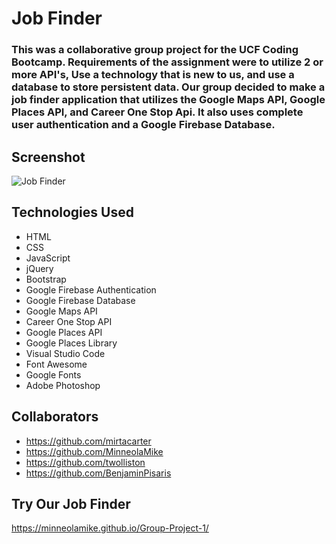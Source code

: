 # Job Finder

### This was a collaborative group project for the UCF Coding Bootcamp. Requirements of the assignment were to utilize 2 or more API's, Use a technology that is new to us, and use a database to store persistent data. Our group decided to make a job finder application that utilizes the Google Maps API, Google Places API, and Career One Stop Api. It also uses complete user authentication and a Google Firebase Database.

## Screenshot
![Job Finder]()

## Technologies Used
* HTML
* CSS
* JavaScript
* jQuery
* Bootstrap
* Google Firebase Authentication
* Google Firebase Database
* Google Maps API
* Career One Stop API
* Google Places API
* Google Places Library
* Visual Studio Code
* Font Awesome
* Google Fonts
* Adobe Photoshop

## Collaborators
* https://github.com/mirtacarter
* https://github.com/MinneolaMike
* https://github.com/twolliston
* https://github.com/BenjaminPisaris

## Try Our Job Finder
https://minneolamike.github.io/Group-Project-1/